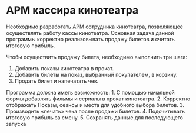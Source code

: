 <h1>АРМ кассира кинотеатра</h1>

Необходимо разработать АРМ сотрудника кинотеатра, позволяющее осуществлять работу кассы кинотеатра. Основная задача данной программы корректно реализовывать продажу билетов и считать итоговую прибыль.

Чтобы осуществить продажу билета, необходимо выполнить три шага:
<ol>
 	  <li> Добавить показы кинотеатра в прокат.</li>
 	  <li> Добавить билеты на показ, выбранный покупателем, в корзину.</li>
 	  <li> Продать билет и напечатать чек.</li>
</ol>

Программа должна иметь возможность:
 	  1. С помощью начальной формы добавлять фильмы и сериалы в прокат кинотеатра.
 	  2. Корректно отображать Показы, сеансы и места для удобного выбора билетов.
 	  3. Производить «печать» чека после продажи билетов.
 	  4. Подсчитывать итоговую прибыль за смену.
 	  5. Сохранять данные для последующего запуска
